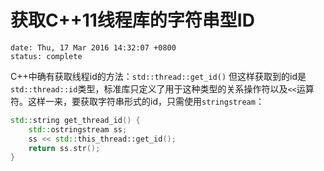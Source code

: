 # 获取C++11线程库的字符串型ID
```{metadata}
date: Thu, 17 Mar 2016 14:32:07 +0800
status: complete
```

C++中确有获取线程id的方法：`std::thread::get_id()` 但这样获取到的id是`std::thread::id`类型，标准库只定义了用于这种类型的关系操作符以及`<<`运算符。这样一来，要获取字符串形式的id，只需使用`stringstream`：
```c++
std::string get_thread_id() {
    std::ostringstream ss;
    ss << std::this_thread::get_id();
    return ss.str();
}
```
